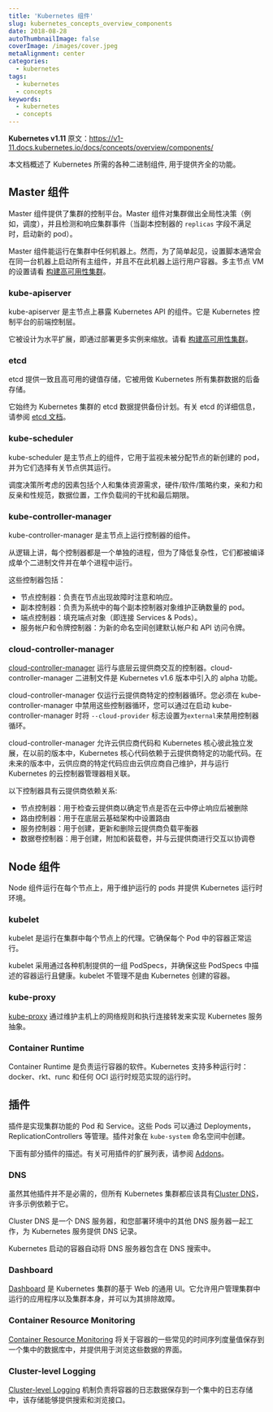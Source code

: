 ```yaml
---
title: 'Kubernetes 组件'
slug: kubernetes_concepts_overview_components
date: 2018-08-28
autoThumbnailImage: false
coverImage: /images/cover.jpeg
metaAlignment: center
categories:
  - kubernetes
tags:
  - kubernetes
  - concepts
keywords:
  - kubernetes
  - concepts
---
```


**Kubernetes v1.11** 原文：https://v1-11.docs.kubernetes.io/docs/concepts/overview/components/

本文档概述了 Kubernetes 所需的各种二进制组件, 用于提供齐全的功能。

<!--more-->

## Master 组件

Master 组件提供了集群的控制平台。Master 组件对集群做出全局性决策（例如，调度），并且检测和响应集群事件（当副本控制器的 `replicas` 字段不满足时，启动新的 pod）。

Master 组件能运行在集群中任何机器上。然而，为了简单起见，设置脚本通常会在同一台机器上启动所有主组件，并且不在此机器上运行用户容器。多主节点 VM 的设置请看 [构建高可用性集群](https://v1-11.docs.kubernetes.io/docs/admin/high-availability/)。

### kube-apiserver

kube-apiserver 是主节点上暴露 Kubernetes API 的组件。它是 Kubernetes 控制平台的前端控制层。

它被设计为水平扩展，即通过部署更多实例来缩放。请看 [构建高可用性集群](https://v1-11.docs.kubernetes.io/docs/admin/high-availability/)。

### etcd

etcd 提供一致且高可用的键值存储，它被用做 Kubernetes 所有集群数据的后备存储。

它始终为 Kubernetes 集群的 etcd 数据提供备份计划。有关 etcd 的详细信息，请参阅 [etcd 文档](https://github.com/coreos/etcd/blob/master/Documentation/docs.md)。

### kube-scheduler

kube-scheduler 是主节点上的组件，它用于监视未被分配节点的新创建的 pod，并为它们选择有关节点供其运行。

调度决策所考虑的因素包括个人和集体资源需求，硬件/软件/策略约束，亲和力和反亲和性规范，数据位置，工作负载间的干扰和最后期限。

### kube-controller-manager

kube-controller-manager 是主节点上运行控制器的组件。

从逻辑上讲，每个控制器都是一个单独的进程，但为了降低复杂性，它们都被编译成单个二进制文件并在单个进程中运行。

这些控制器包括：

- 节点控制器：负责在节点出现故障时注意和响应。
- 副本控制器：负责为系统中的每个副本控制器对象维护正确数量的 pod。
- 端点控制器：填充端点对象（即连接 Services & Pods）。
- 服务帐户和令牌控制器：为新的命名空间创建默认帐户和 API 访问令牌。

### cloud-controller-manager

[cloud-controller-manager](https://v1-11.docs.kubernetes.io/docs/tasks/administer-cluster/running-cloud-controller/) 运行与底层云提供商交互的控制器。cloud-controller-manager 二进制文件是 Kubernetes v1.6 版本中引入的 alpha 功能。

cloud-controller-manager 仅运行云提供商特定的控制器循环。您必须在 kube-controller-manager 中禁用这些控制器循环，您可以通过在启动 kube-controller-manager 时将 `--cloud-provider` 标志设置为`external`来禁用控制器循环。

cloud-controller-manager 允许云供应商代码和 Kubernetes 核心彼此独立发展，在以前的版本中，Kubernetes 核心代码依赖于云提供商特定的功能代码。在未来的版本中，云供应商的特定代码应由云供应商自己维护，并与运行 Kubernetes 的云控制器管理器相关联。

以下控制器具有云提供商依赖关系:

- 节点控制器：用于检查云提供商以确定节点是否在云中停止响应后被删除
- 路由控制器：用于在底层云基础架构中设置路由
- 服务控制器：用于创建，更新和删除云提供商负载平衡器
- 数据卷控制器：用于创建，附加和装载卷，并与云提供商进行交互以协调卷

## Node 组件

Node 组件运行在每个节点上，用于维护运行的 pods 并提供 Kubernetes 运行时环境。

### kubelet

kubelet 是运行在集群中每个节点上的代理。它确保每个 Pod 中的容器正常运行。

kubelet 采用通过各种机制提供的一组 PodSpecs，并确保这些 PodSpecs 中描述的容器运行且健康。kubelet 不管理不是由 Kubernetes 创建的容器。

### kube-proxy

[kube-proxy](https://v1-11.docs.kubernetes.io/docs/admin/kube-proxy/) 通过维护主机上的网络规则和执行连接转发来实现 Kubernetes 服务抽象。

### Container Runtime

Container Runtime 是负责运行容器的软件。Kubernetes 支持多种运行时：docker、rkt、runc 和任何 OCI 运行时规范实现的运行时。

## 插件

插件是实现集群功能的 Pod 和 Service。这些 Pods 可以通过 Deployments，ReplicationControllers 等管理。插件对象在 `kube-system` 命名空间中创建。

下面有部分插件的描述。有关可用插件的扩展列表，请参阅 [Addons](https://v1-11.docs.kubernetes.io/docs/concepts/cluster-administration/addons/)。

### DNS

虽然其他插件并不是必需的，但所有 Kubernetes 集群都应该具有[Cluster DNS](/docs/concepts/services-networking/dns-pod-service/)，许多示例依赖于它。

Cluster DNS 是一个 DNS 服务器，和您部署环境中的其他 DNS 服务器一起工作，为 Kubernetes 服务提供 DNS 记录。

Kubernetes 启动的容器自动将 DNS 服务器包含在 DNS 搜索中。

### Dashboard

[Dashboard](https://v1-11.docs.kubernetes.io/docs/tasks/access-application-cluster/web-ui-dashboard/) 是 Kubernetes 集群的基于 Web 的通用 UI。它允许用户管理集群中运行的应用程序以及集群本身，并可以为其排除故障。

### Container Resource Monitoring

[Container Resource Monitoring](https://v1-11.docs.kubernetes.io/docs/tasks/debug-application-cluster/resource-usage-monitoring/) 将关于容器的一些常见的时间序列度量值保存到一个集中的数据库中，并提供用于浏览这些数据的界面。

### Cluster-level Logging

[Cluster-level Logging](https://v1-11.docs.kubernetes.io/docs/concepts/cluster-administration/logging/) 机制负责将容器的日志数据保存到一个集中的日志存储中，该存储能够提供搜索和浏览接口。
